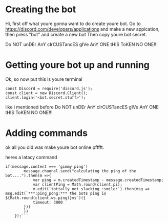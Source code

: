 # Creating the bot
Hi, first off what youre gonna want to do create youre bot. Go to https://discord.com/developers/applications and make a new appication, then press "bot" and create a new bot Then copy youre bot secret.

Do NOT unDEr AnY cIrCUSTancES gIVe AnY ONE tHIS ToKEN NO ONE!!!




# Getting youre bot up and running

Ok, so now put this is youre terminal 

```
const Discord = require('discord.js');
const client = new Discord.Client();
client.login('<bot.secret.stuff>');
```
like i mentioned before Do NOT unDEr AnY cIrCUSTancES gIVe AnY ONE tHIS ToKEN NO ONE!!!


# Adding commands

ok all you did was make youre bot online pfffft.

heres a latacy command


```client.on('message', async message => {
if(message.content === 'gimmy ping')
        message.channel.send("calculating the ping of the bot....").then(m =>{
            var ping = m.createdTimestamp - message.createdTimestamp;
            var clientPing = Math.round(client.pi);
            m.edit(`tottally not slacking :smile:`).then(msg => msg.edit(`***:ping_pong:*** the bots ping is ${Math.round(client.ws.ping)}ms`)({
            timeout: 3000
        }))
        })
    });```
